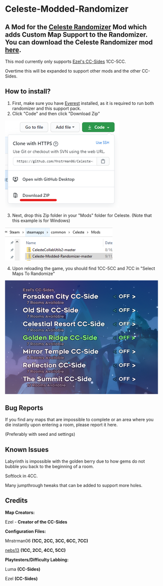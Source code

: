# Celeste-Modded-Randomizer
A Mod for the [Celeste Randomizer](https://github.com/rhelmot/CelesteRandomizer) Mod which adds Custom Map Support to the Randomizer. You can download the Celeste Randomizer mod [here](https://gamebanana.com/tools/6848).
-
This mod currently only supports [Ezel's CC-Sides](https://gamebanana.com/maps/207309) 1CC-5CC.

Overtime this will be expanded to support other mods and the other CC-Sides.

How to install?
-
1. First, make sure you have [Everest](https://everestapi.github.io/) installed, as it is required to run both randomizer and this support pack.
2. Click "Code" and then click "Download Zip"

![folder_structure](gitassets/code.png)

3. Next, drop this Zip folder in your "Mods" folder for Celeste. (Note that this example is for Windows)

![folder_structure](gitassets/mods.png)


4. Upon reloading the game, you should find 1CC-5CC and 7CC in "Select Maps To Randomize"

![folder_structure](gitassets/maps.png)

Bug Reports
-
If you find any maps that are impossible to complete or an area where you die instantly upon entering a room, please report it here.

(Preferably with seed and settings)

Known Issues
-
Labyrinth is impossible with the golden berry due to how gems do not bubble you back to the beginning of a room.

Softlock in 4CC.

Many jumpthrough tweaks that can be added to support more holes.

Credits
-
**Map Creators:**

Ezel - **Creator of the CC-Sides**

**Configuration Files:**

Mnstrman06 **(1CC, 2CC, 3CC, 6CC, 7CC)**

[nebs13](https://github.com/nebs13/) **(1CC, 2CC, 4CC, 5CC)**

**Playtesters/Difficulty Labbing:**

Luma **(CC-Sides)**

Ezel **(CC-Sides)**
